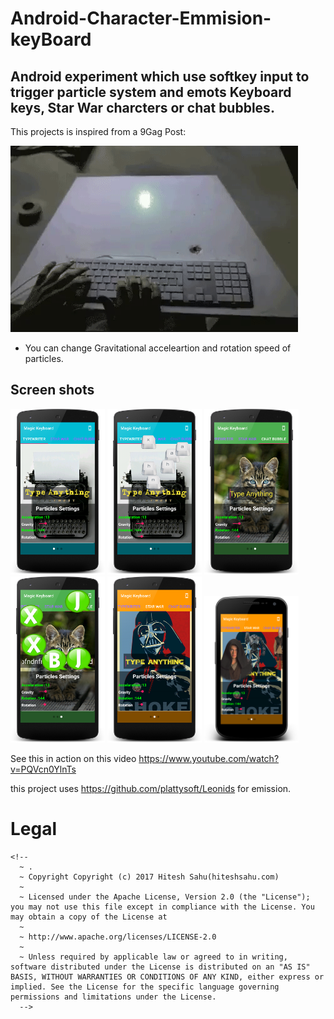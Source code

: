 # Android-Character-Emmision-keyBoard

## Android experiment which use softkey input to trigger particle system and emots Keyboard keys, Star War charcters or chat bubbles.

This projects is inspired from a 9Gag Post:

![Alt text](https://github.com/hiteshsahu/Android-Character-Emmision-keyBoard/blob/master/Gif/inspiration.gif "inspiration")


- You can change Gravitational acceleartion and rotation speed of particles.

## Screen shots

<img src="https://github.com/hiteshsahu/Android-Character-Emmision-keyBoard/blob/master/Gif/keys.png" width="30%"> 
<img src="https://github.com/hiteshsahu/Android-Character-Emmision-keyBoard/blob/master/Gif/key_1.png" width="30%"> 
<img src="https://github.com/hiteshsahu/Android-Character-Emmision-keyBoard/blob/master/Gif/bubble.png" width="30%"> 
<img src="https://github.com/hiteshsahu/Android-Character-Emmision-keyBoard/blob/master/Gif/bubble_1.png" width="30%"> 
<img src="https://github.com/hiteshsahu/Android-Character-Emmision-keyBoard/blob/master/Gif/StarWars.png" width="30%"> 
<img src="https://github.com/hiteshsahu/Android-Character-Emmision-keyBoard/blob/master/Gif/StarWars_1.png" width="30%"> 




See this in action on this video https://www.youtube.com/watch?v=PQVcn0YlnTs

this project uses https://github.com/plattysoft/Leonids for emission.



# Legal

    <!--
      ~ .
      ~ Copyright Copyright (c) 2017 Hitesh Sahu(hiteshsahu.com)
      ~
      ~ Licensed under the Apache License, Version 2.0 (the "License"); you may not use this file except in compliance with the License. You may obtain a copy of the License at
      ~
      ~ http://www.apache.org/licenses/LICENSE-2.0
      ~
      ~ Unless required by applicable law or agreed to in writing, software distributed under the License is distributed on an "AS IS" BASIS, WITHOUT WARRANTIES OR CONDITIONS OF ANY KIND, either express or implied. See the License for the specific language governing permissions and limitations under the License.
      -->


